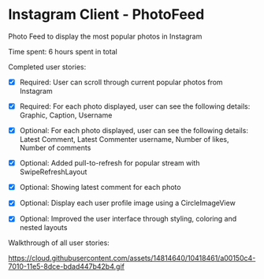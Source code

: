 # Instagram Client - PhotoFeed

Photo Feed to display the most popular photos in Instagram

Time spent: 6 hours spent in total

Completed user stories:

 * [x] Required: User can scroll through current popular photos from Instagram
 * [x] Required: For each photo displayed, user can see the following details: Graphic, Caption, Username
 * [x] Optional: For each photo displayed, user can see the following details: Latest Comment, Latest Commenter username, Number of likes, Number of comments
 * [x] Optional: Added pull-to-refresh for popular stream with SwipeRefreshLayout
 * [x] Optional: Showing latest comment for each photo
 * [x] Optional: Display each user profile image using a CircleImageView
 * [x] Optional: Improved the user interface through styling, coloring and nested layouts
 

Walkthrough of all user stories:

https://cloud.githubusercontent.com/assets/14814640/10418461/a00150c4-7010-11e5-8dce-bdad447b42b4.gif

